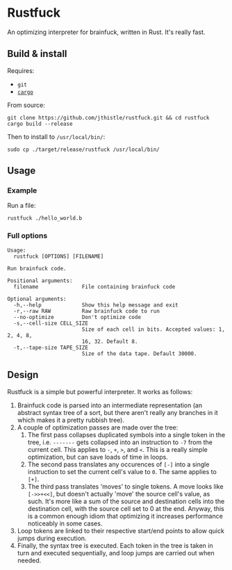 # Rustfuck

An optimizing interpreter for brainfuck, written in Rust. It's really fast.

## Build & install

Requires:

- `git`
- [`cargo`](https://doc.rust-lang.org/cargo/getting-started/installation.html)

From source:

```
git clone https://github.com/jthistle/rustfuck.git && cd rustfuck
cargo build --release
```

Then to install to `/usr/local/bin/`:

```
sudo cp ./target/release/rustfuck /usr/local/bin/
```

## Usage

### Example

Run a file:

`rustfuck ./hello_world.b`

### Full options

```
Usage:
  rustfuck [OPTIONS] [FILENAME]

Run brainfuck code.

Positional arguments:
  filename              File containing brainfuck code

Optional arguments:
  -h,--help             Show this help message and exit
  -r,--raw RAW          Raw brainfuck code to run
  --no-optimize         Don't optimize code
  -s,--cell-size CELL_SIZE
                        Size of each cell in bits. Accepted values: 1, 2, 4, 8,
                        16, 32. Default 8.
  -t,--tape-size TAPE_SIZE
                        Size of the data tape. Default 30000.
```

## Design

Rustfuck is a simple but powerful interpreter. It works as follows:

1. Brainfuck code is parsed into an intermediate representation (an abstract syntax tree of a sort, but there
   aren't really any branches in it which makes it a pretty rubbish tree).
2. A couple of optimization passes are made over the tree:
   1. The first pass collapses duplicated symbols into a single token
      in the tree, i.e. `-------` gets collapsed into an instruction to `-7` from the current cell. This applies to `-`, `+`, `>`, and `<`.
      This is a really simple optimization, but can save loads of time in loops.
   2. The second pass translates any occurences of `[-]` into a single instruction to set the current cell's value to `0`.
      The same applies to `[+]`.
   3. The third pass translates 'moves' to single tokens. A move looks like `[->>+<<]`, but doesn't actually 'move' the source cell's value,
      as such. It's more like a sum of the source and destination cells into the destination cell, with the source cell set to 0 at the end.
      Anyway, this is a common enough idiom that optimizing it increases performance noticeably in some cases.
3. Loop tokens are linked to their respective start/end points to allow quick jumps during execution.
4. Finally, the syntax tree is executed. Each token in the tree is taken in turn and executed sequentially, and loop jumps are carried out
   when needed.   
